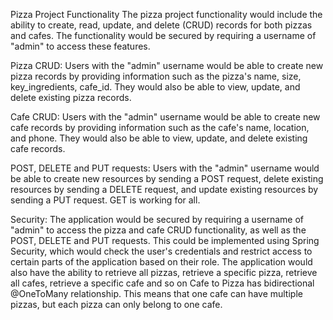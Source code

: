 Pizza Project Functionality
The pizza project functionality would include the ability to create, read, update, and delete (CRUD) records for both pizzas and cafes. The functionality would be secured by requiring a username of "admin" to access these features.

Pizza CRUD: Users with the "admin" username would be able to create new pizza records by providing information such as the pizza's name, size, key_ingredients, cafe_id. They would also be able to view, update, and delete existing pizza records.

Cafe CRUD: Users with the "admin" username would be able to create new cafe records by providing information such as the cafe's name, location, and phone. They would also be able to view, update, and delete existing cafe records.

POST, DELETE and PUT requests: Users with the "admin" username would be able to create new resources by sending a POST request, delete existing resources by sending a DELETE request, and update existing resources by sending a PUT request.
GET is working for all.

Security: The application would be secured by requiring a username of "admin" to access the pizza and cafe CRUD functionality, as well as the POST, DELETE and PUT requests. This could be implemented using Spring Security, which would check the user's credentials and restrict access to certain parts of the application based on their role.
The application would also have the ability to retrieve all pizzas, retrieve a specific pizza, retrieve all cafes, retrieve a specific cafe and so on
Cafe to Pizza has bidirectional @OneToMany relationship. This means that one cafe can have multiple pizzas, but each pizza can only belong to one cafe.
